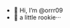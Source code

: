 - 👋 Hi, I’m @orrr09
- 👀 a little rookie···
<!---
orrr09/orrr09 is a ✨ special ✨ repository because its `README.md` (this file) appears on your GitHub profile.
You can click the Preview link to take a look at your changes.
--->
